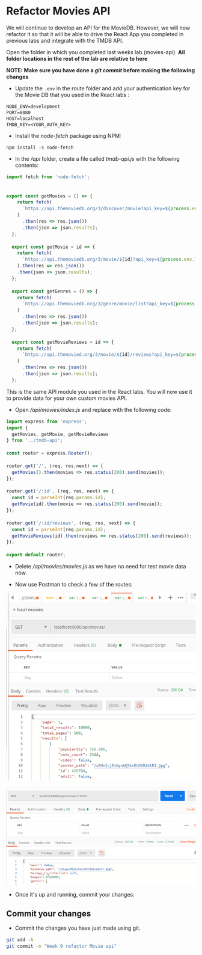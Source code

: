 # Refactor Movies API

We will continue to develop an API for the MovieDB. However, we will now refactor it so that it will be able to drive the React App you completed in previous labs and integrate with the TMDB API. 

Open the folder in which you completed last weeks lab (movies-api). **All folder locations in the rest of the lab are relative to here**

**NOTE: Make sure you have done a *git commit* before making the following changes**

- Update the ``.env`` in the route folder and add your authentication key for the Movie DB that you used in the React labs :

```
NODE_ENV=development
PORT=8080
HOST=localhost
TMDB_KEY=<YOUR_AUTH_KEY>
```

- Install the *node-fetch* package using NPM:
```
npm install -s node-fetch
```

- In the */api* folder, create a file called *tmdb-api.js* with the following contents:
```javascript
import fetch from 'node-fetch';


export const getMovies = () => {
    return fetch(
      `https://api.themoviedb.org/3/discover/movie?api_key=${process.env.TMDB_KEY}&language=en-US&include_adult=false&page=1`
    )
      .then(res => res.json())
      .then(json => json.results);
  };
  
  export const getMovie = id => {
    return fetch(
      `https://api.themoviedb.org/3/movie/${id}?api_key=${process.env.TMDB_KEY}`
    ).then(res => res.json())
    .then(json => json.results);
  };
  
  export const getGenres = () => {
    return fetch(
      `https://api.themoviedb.org/3/genre/movie/list?api_key=${process.env.TMDB_KEY}&language=en-US`
    )
      .then(res => res.json())
      .then(json => json.results);
  };

  export const getMovieReviews = id => {
    return fetch(
      `https://api.themovied.org/3/movie/${id}/reviews?api_key=${process.env.TMDB_KEY}`
    )
      .then(res => res.json())
      .then(json => json.results);
  };
```
This is the same API module you used in the React labs. You will now use it to provide data for your own custom movies API.

- Open */api/movies/index.js* and replace with the following code:

```javascript
import express from 'express';
import {
  getMovies, getMovie, getMovieReviews
} from '../tmdb-api';

const router = express.Router();

router.get('/', (req, res,next) => {
  getMovies().then(movies => res.status(200).send(movies));
});

router.get('/:id', (req, res, next) => {
  const id = parseInt(req.params.id);
  getMovie(id).then(movie => res.status(200).send(movie));
});

router.get('/:id/reviews', (req, res, next) => {
  const id = parseInt(req.params.id);
  getMovieReviews(id).then(reviews => res.status(200).send(reviews));
});

export default router;
```

- Delete */api/movies/movies.js* as we have no need for test movie data now.



- Now use Postman to check a few of the routes:

![Get Movies](./img/movies1.png)

![Get a Movies](./img/movies2.png)

- Once it's up and running, commit your changes:

## Commit your changes

- Commit the changes you have just made using git.

~~~bash
git add -A
git commit -m "Week 9 refactor Movie api"
~~~

